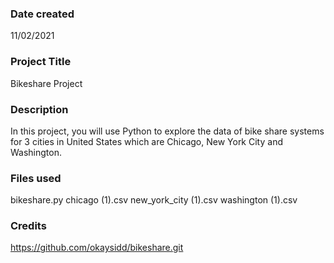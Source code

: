 ### Date created
11/02/2021

### Project Title
Bikeshare Project

### Description
In this project, you will use Python to explore the data of bike share systems for 3 cities in United States which are Chicago, New York City and Washington.

### Files used
bikeshare.py
chicago (1).csv
new_york_city (1).csv
washington (1).csv

### Credits
https://github.com/okaysidd/bikeshare.git
